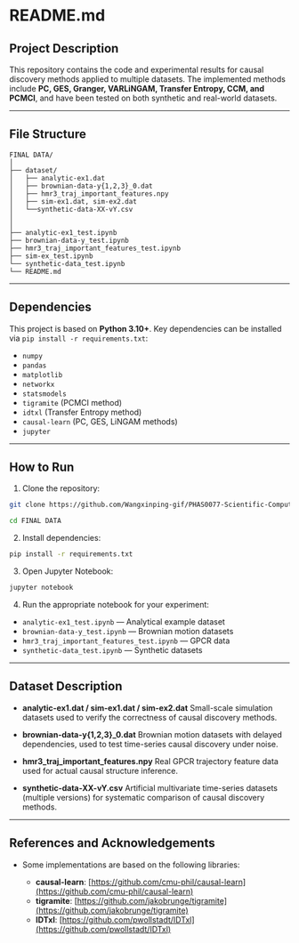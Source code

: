 # README.md

## Project Description

This repository contains the code and experimental results for causal discovery methods applied to multiple datasets. The implemented methods include **PC, GES, Granger, VARLiNGAM, Transfer Entropy, CCM, and PCMCI**, and have been tested on both synthetic and real-world datasets.

---

## File Structure

```
FINAL DATA/
│
├── dataset/                  
│   ├── analytic-ex1.dat               
│   ├── brownian-data-y{1,2,3}_0.dat   
│   ├── hmr3_traj_important_features.npy  
│   ├── sim-ex1.dat, sim-ex2.dat        
│   └──synthetic-data-XX-vY.csv       
│   
│
├── analytic-ex1_test.ipynb                  
├── brownian-data-y_test.ipynb               
├── hmr3_traj_important_features_test.ipynb 
├── sim-ex_test.ipynb                        
└── synthetic-data_test.ipynb                
└── README.md                      
```

---

## Dependencies

This project is based on **Python 3.10+**. Key dependencies can be installed via `pip install -r requirements.txt`:

* `numpy`
* `pandas`
* `matplotlib`
* `networkx`
* `statsmodels`
* `tigramite` (PCMCI method)
* `idtxl` (Transfer Entropy method)
* `causal-learn` (PC, GES, LiNGAM methods)
* `jupyter`

---

## How to Run

1. Clone the repository:

```bash
git clone https://github.com/Wangxinping-gif/PHAS0077-Scientific-Computing-Individual-Research-Project-24-25.git

cd FINAL DATA
```

2. Install dependencies:

```bash
pip install -r requirements.txt
```

3. Open Jupyter Notebook:

```bash
jupyter notebook
```

4. Run the appropriate notebook for your experiment:

* `analytic-ex1_test.ipynb` — Analytical example dataset
* `brownian-data-y_test.ipynb` — Brownian motion datasets
* `hmr3_traj_important_features_test.ipynb` — GPCR data
* `synthetic-data_test.ipynb` — Synthetic datasets

---

## Dataset Description

* **analytic-ex1.dat / sim-ex1.dat / sim-ex2.dat**
  Small-scale simulation datasets used to verify the correctness of causal discovery methods.

* **brownian-data-y{1,2,3}\_0.dat**
  Brownian motion datasets with delayed dependencies, used to test time-series causal discovery under noise.

* **hmr3\_traj\_important\_features.npy**
  Real GPCR trajectory feature data used for actual causal structure inference.

* **synthetic-data-XX-vY.csv**
  Artificial multivariate time-series datasets (multiple versions) for systematic comparison of causal discovery methods.

---

## References and Acknowledgements

* Some implementations are based on the following libraries:

  * **causal-learn**: [https://github.com/cmu-phil/causal-learn](https://github.com/cmu-phil/causal-learn)
  * **tigramite**: [https://github.com/jakobrunge/tigramite](https://github.com/jakobrunge/tigramite)
  * **IDTxl**: [https://github.com/pwollstadt/IDTxl](https://github.com/pwollstadt/IDTxl)
